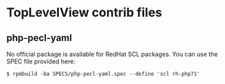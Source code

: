 TopLevelView contrib files
==========================

## php-pecl-yaml

No official package is available for RedHat SCL packages. You can use the SPEC file provided here:

```
$ rpmbuild -ba SPECS/php-pecl-yaml.spec --define 'scl rh-php71'
```

